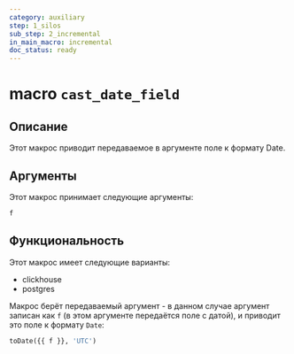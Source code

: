 ```yaml
---
category: auxiliary
step: 1_silos
sub_step: 2_incremental
in_main_macro: incremental
doc_status: ready
---
```


# macro `cast_date_field`

## Описание

Этот макрос приводит передаваемое в аргументе поле к формату Date.

## Аргументы

Этот макрос принимает следующие аргументы:
```sql
f 
```
## Функциональность

Этот макрос имеет следующие варианты:
- clickhouse
- postgres

Макрос берёт передаваемый аргумент - в данном случае аргумент записан как `f` (в этом аргументе передаётся поле с датой), и приводит это поле к формату `Date`:
```sql
toDate({{ f }}, 'UTC')
```